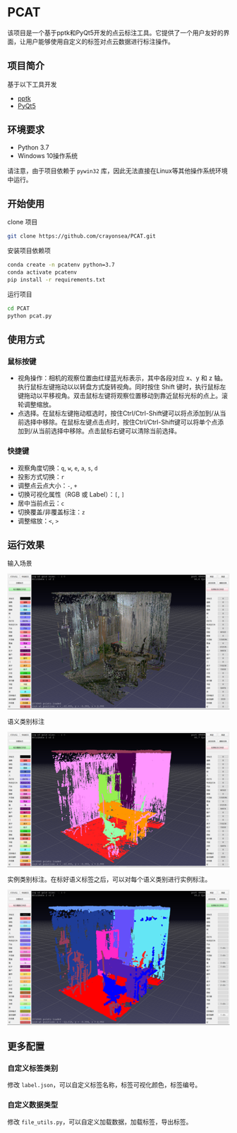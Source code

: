 # PCAT

该项目是一个基于pptk和PyQt5开发的点云标注工具。它提供了一个用户友好的界面，让用户能够使用自定义的标签对点云数据进行标注操作。

## 项目简介

基于以下工具开发

- [pptk](https://github.com/heremaps/pptk)
- [PyQt5](https://www.riverbankcomputing.com/software/pyqt/)

## 环境要求

- Python 3.7
- Windows 10操作系统

请注意，由于项目依赖于 `pywin32` 库，因此无法直接在Linux等其他操作系统环境中运行。

## 开始使用

clone 项目

```bash
git clone https://github.com/crayonsea/PCAT.git
```

安装项目依赖项

```bash
conda create -n pcatenv python=3.7
conda activate pcatenv
pip install -r requirements.txt
```

运行项目

```bash
cd PCAT
python pcat.py
```

## 使用方式

### 鼠标按键

- 视角操作：相机的观察位置由红绿蓝光标表示，其中各段对应 x、y 和 z 轴。执行鼠标左键拖动以以转盘方式旋转视角。同时按住 Shift 键时，执行鼠标左键拖动以平移视角。双击鼠标左键将观察位置移动到靠近鼠标光标的点上。滚轮调整缩放。
- 点选择。在鼠标左键拖动框选时，按住Ctrl/Ctrl-Shift键可以将点添加到/从当前选择中移除。在鼠标左键点击点时，按住Ctrl/Ctrl-Shift键可以将单个点添加到/从当前选择中移除。点击鼠标右键可以清除当前选择。

### 快捷键

- 观察角度切换：`q`, `w`, `e`, `a`, `s`, `d`
- 投影方式切换：`r`
- 调整点云点大小：`-`, `+`
- 切换可视化属性（RGB 或 Label）：`[`, `]`
- 居中当前点云：`c`
- 切换覆盖/非覆盖标注：`z`
- 调整缩放：`<`, `>`

## 运行效果

输入场景

![rgb](images/rgb_channel.png)

语义类别标注

![sem](images/semseg.png)

实例类别标注。在标好语义标签之后，可以对每个语义类别进行实例标注。

![ins](images/insseg.png)

## 更多配置

### 自定义标签类别

修改 `label.json`，可以自定义标签名称，标签可视化颜色，标签编号。

### 自定义数据类型

修改 `file_utils.py`，可以自定义加载数据，加载标签，导出标签。
